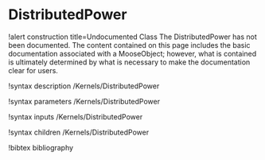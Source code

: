 <!-- MOOSE Documentation Stub: Remove this when content is added. -->

# DistributedPower

!alert construction title=Undocumented Class
The DistributedPower has not been documented. The content contained on this page
includes the basic documentation associated with a MooseObject; however, what is contained is
ultimately determined by what is necessary to make the documentation clear for users.

!syntax description /Kernels/DistributedPower

!syntax parameters /Kernels/DistributedPower

!syntax inputs /Kernels/DistributedPower

!syntax children /Kernels/DistributedPower

!bibtex bibliography
